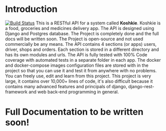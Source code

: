 # Introduction
[![Build Status](https://travis-ci.org/ahmedemad3965/Koshkie-Server)](https://travis-ci.org/ahmedemad3965/Koshkie-Server)
This is a RESTful API for a system called **Koshkie**.
Koshkie is a food, groceries and medicines delivery app.
The API is designed using Django and Postgres database.
The Project is completely done and the full docs will be written soon.
The Project is open-source and not used commercially be any means.
The API contains 4 sections (or apps) users, driver, shops and orders.
Each section is stored in a different directory and has its own modules and urls.
The API is fully tested with 100% Code coverage with automated tests in a separate folder in each app.
The docker and docker-compose images configuration files are stored with in the project so that you can use it and test it from anywhere with no problems.
You can freely use, edit and learn from this project.
This project is very large, it contains over 10,000+ lines of code, it's also difficult because it contains many advanced features and principals of django, django-rest-framework and web back-end programming in general.

# Full Documentation to be written soon!
